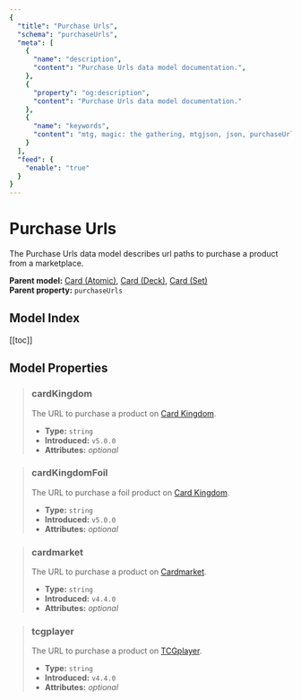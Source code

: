 ```yaml
---
{
  "title": "Purchase Urls",
  "schema": "purchaseUrls",
  "meta": [
    {
      "name": "description",
      "content": "Purchase Urls data model documentation.",
    },
    {
      "property": "og:description",
      "content": "Purchase Urls data model documentation."
    },
    {
      "name": "keywords",
      "content": "mtg, magic: the gathering, mtgjson, json, purchaseUrls, purchase urls",
    }
  ],
  "feed": {
    "enable": "true"
  }
}
---
```


# Purchase Urls

The Purchase Urls data model describes url paths to purchase a product from a marketplace.
  
**Parent model:** [Card (Atomic)](../card-atomic/), [Card (Deck)](../card-deck/), [Card (Set)](../card-set/)  
**Parent property:** `purchaseUrls`

## Model Index

<PropertyToggler/>

[[toc]]

## Model Properties

> ### cardKingdom  
> The URL to purchase a product on [Card Kingdom](https://www.cardkingdom.com?partner=mtgjson&utm_source=mtgjson&utm_medium=affiliate&utm_campaign=mtgjson).  
>
> - **Type:** `string`  
> - **Introduced:** `v5.0.0`  
> - **Attributes:** <i class="optional">optional</i> 

> ### cardKingdomFoil  
> The URL to purchase a foil product on [Card Kingdom](https://www.cardkingdom.com?partner=mtgjson&utm_source=mtgjson&utm_medium=affiliate&utm_campaign=mtgjson).  
>
> - **Type:** `string`  
> - **Introduced:** `v5.0.0`  
> - **Attributes:** <i class="optional">optional</i> 

> ### cardmarket  
> The URL to purchase a product on [Cardmarket](https://www.cardmarket.com/en/Magic?utm_campaign=card_prices&utm_medium=text&utm_source=mtgjson).  
>
> - **Type:** `string`  
> - **Introduced:** `v4.4.0`  
> - **Attributes:** <i class="optional">optional</i> 

> ### tcgplayer  
> The URL to purchase a product on [TCGplayer](https://www.tcgplayer.com?partner=mtgjson&utm_campaign=affiliate&utm_medium=mtgjson&utm_source=mtgjson).  
>
> - **Type:** `string`  
> - **Introduced:** `v4.4.0`  
> - **Attributes:** <i class="optional">optional</i> 
